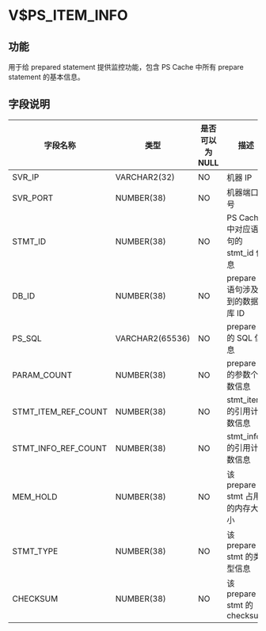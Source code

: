 V$PS_ITEM_INFO 
===================================



**功能** 
---------------------------

用于给 prepared statement 提供监控功能，包含 PS Cache 中所有 prepare statement 的基本信息。

**字段说明** 
-----------------------------



|      **字段名称**       |     **类型**      | **是否可以为 NULL** |                **描述**                |
|---------------------|-----------------|----------------|--------------------------------------|
| SVR_IP              | VARCHAR2(32)    | NO             | 机器 IP                                |
| SVR_PORT            | NUMBER(38)      | NO             | 机器端口号                                |
| STMT_ID             | NUMBER(38)      | NO             | PS Cache 中对应语句的 stmt_id 信息           |
| DB_ID               | NUMBER(38)      | NO             | prepare 语句涉及到的数据库 ID |
| PS_SQL              | VARCHAR2(65536) | NO             | prepare 的 SQL 信息                     |
| PARAM_COUNT         | NUMBER(38)      | NO             | prepare 的参数个数信息                      |
| STMT_ITEM_REF_COUNT | NUMBER(38)      | NO             | stmt_item 的引用计数信息                    |
| STMT_INFO_REF_COUNT | NUMBER(38)      | NO             | stmt_info 的引用计数信息                    |
| MEM_HOLD            | NUMBER(38)      | NO             | 该 prepare stmt 占用的内存大小               |
| STMT_TYPE           | NUMBER(38)      | NO             | 该 prepare stmt 的类型信息                 |
| CHECKSUM            | NUMBER(38)      | NO             | 该 prepare stmt 的 checksum            |


